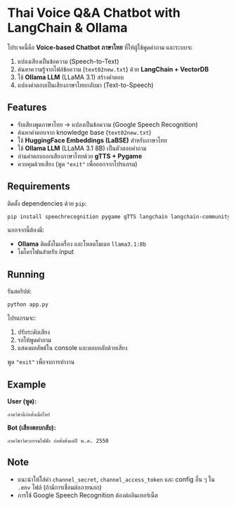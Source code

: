 # Thai Voice Q&A Chatbot with LangChain & Ollama

โปรเจคนี้คือ **Voice-based Chatbot ภาษาไทย** ที่ให้ผู้ใช้พูดคำถาม และระบบจะ

1. แปลงเสียงเป็นข้อความ (Speech-to-Text)
2. ค้นหาความรู้จากไฟล์ข้อความ (`text02new.txt`) ด้วย **LangChain + VectorDB**
3. ใช้ **Ollama LLM** (LLaMA 3.1) สร้างคำตอบ
4. แปลงคำตอบเป็นเสียงภาษาไทยกลับมา (Text-to-Speech)

## Features

* รับเสียงพูดภาษาไทย → แปลงเป็นข้อความ (Google Speech Recognition)
* ค้นหาคำตอบจาก knowledge base (`text02new.txt`)
* ใช้ **HuggingFace Embeddings (LaBSE)** สำหรับภาษาไทย
* ใช้ **Ollama LLM** (LLaMA 3.1 8B) เป็นตัวตอบคำถาม
* อ่านคำตอบออกเสียงภาษาไทยด้วย **gTTS + Pygame**
* ควบคุมด้วยเสียง (พูด `"exit"` เพื่อออกจากโปรแกรม)

## Requirements

ติดตั้ง dependencies ด้วย `pip`:

```bash
pip install speechrecognition pygame gTTS langchain langchain-community langchain-ollama langchain-huggingface chromadb
```

นอกจากนี้ต้องมี:

* **Ollama** ติดตั้งในเครื่อง และโหลดโมเดล `llama3.1:8b`
* ไมโครโฟนสำหรับ input

## Running

รันสคริปต์:

```bash
python app.py
```

โปรแกรมจะ:

1. ปรับระดับเสียง
2. รอให้พูดคำถาม
3. แสดงผลลัพธ์ใน console และตอบกลับด้วยเสียง

พูด `"exit"` เพื่อจบการทำงาน

## Example

**User (พูด):**

```
ภาควิชานี้ก่อตั้งเมื่อไหร่
```

**Bot (เสียงตอบกลับ):**

```
ภาควิชาวิศวกรรมไฟฟ้า ก่อตั้งตั้งแต่ปี พ.ศ. 2550
```

## Note

* แนะนำให้ใส่ค่า `channel_secret`, `channel_access_token` และ config อื่น ๆ ใน `.env` ไฟล์ (ถ้ามีการเชื่อมต่อภายนอก)
* การใช้ Google Speech Recognition ต้องต่ออินเทอร์เน็ต

